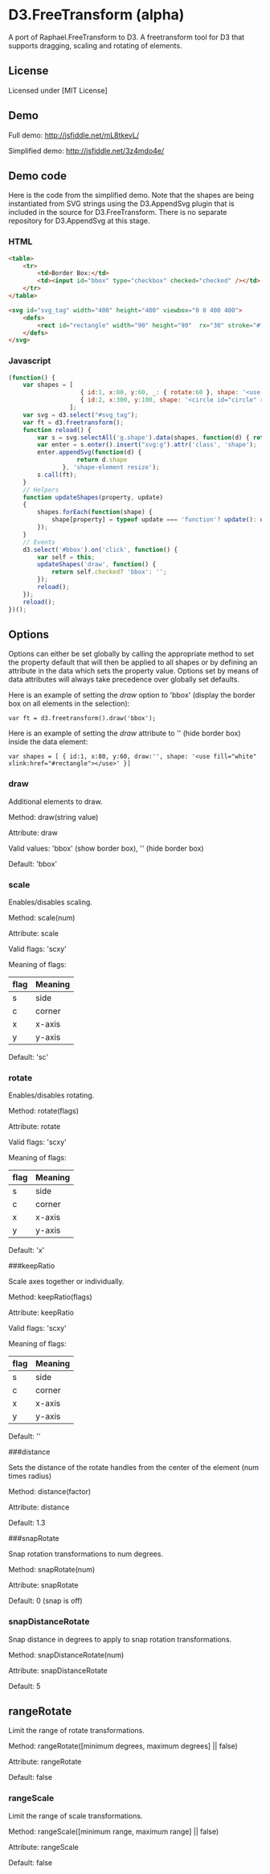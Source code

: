# D3.FreeTransform (alpha)
A port of Raphael.FreeTransform to D3. A freetransform tool for D3 that supports dragging, scaling and rotating of elements.

## License
Licensed under [MIT License]

## Demo
Full demo: http://jsfiddle.net/mL8tkevL/

Simplified demo: http://jsfiddle.net/3z4mdo4e/

## Demo code
Here is the code from the simplified demo.  Note that the shapes are being instantiated from SVG strings using the D3.AppendSvg plugin that is included in the source for D3.FreeTransform. There is no separate repository for D3.AppendSvg at this stage.
### HTML
```html
<table>
    <tr>
        <td>Border Box:</td>
        <td><input id="bbox" type="checkbox" checked="checked" /></td>
    </tr>
</table>

<svg id="svg_tag" width="400" height="400" viewbox="0 0 400 400">
    <defs>
        <rect id="rectangle" width="90" height="90"  rx="30" stroke="#f89938"></rect>
    </defs>
</svg>
```

### Javascript
```javascript
(function() {
    var shapes = [
                    { id:1, x:80, y:60, _: { rotate:60 }, shape: '<use fill="white" xlink:href="#rectangle"></use>' },
                    { id:2, x:300, y:100, shape: '<circle id="circle" r="50" fill="grey" stroke="blue"></circle>' }
                 ];
    var svg = d3.select("#svg_tag");
    var ft = d3.freetransform();
    function reload() {        
        var s = svg.selectAll('g.shape').data(shapes, function(d) { return d.id });
        var enter = s.enter().insert("svg:g").attr('class', 'shape');
        enter.appendSvg(function(d) {
                   return d.shape
               }, 'shape-element resize');
        s.call(ft);
    }
    // Helpers
    function updateShapes(property, update) 
    {
        shapes.forEach(function(shape) {
            shape[property] = typeof update === 'function'? update(): update;
        }); 
    }
    // Events
    d3.select('#bbox').on('click', function() {
        var self = this;
        updateShapes('draw', function() {
            return self.checked? 'bbox': '';
        });
        reload();
    });
    reload();
})();
```

## Options
Options can either be set globally by calling the appropriate method to set the property default that will then be applied to all shapes or by defining an attribute in the data which sets the property value. Options set by means of data attributes will always take precedence over globally set defaults.

Here is an example of setting the _draw_ option to 'bbox' (display the border box on all elements in the selection):
```
var ft = d3.freetransform().draw('bbox');
```

Here is an example of setting the _draw_ attribute to '' (hide border box) inside the data element:
```
var shapes = [ { id:1, x:80, y:60, draw:'', shape: '<use fill="white" xlink:href="#rectangle"></use>' }]
```

### draw

Additional elements to draw.

Method: draw(string value)

Attribute: draw

Valid values: 'bbox' (show border box), '' (hide border box)

Default: 'bbox'

### scale

Enables/disables scaling.

Method: scale(num)

Attribute: scale

Valid flags: 'scxy'

Meaning of flags:

| flag    | Meaning |
| --------|-------- |
| s       | side    |
| c       | corner  |
| x       | x-axis  |
| y       | y-axis  |

Default: 'sc'

### rotate

Enables/disables rotating.

Method: rotate(flags)

Attribute: rotate

Valid flags: 'scxy'

Meaning of flags: 

| flag    | Meaning |
| --------|-------- |
| s       | side    |
| c       | corner  |
| x       | x-axis  |
| y       | y-axis  |

Default: 'x'

###keepRatio

Scale axes together or individually.

Method: keepRatio(flags)

Attribute: keepRatio

Valid flags: 'scxy'

Meaning of flags: 

| flag    | Meaning |
| --------|-------- |
| s       | side    |
| c       | corner  |
| x       | x-axis  |
| y       | y-axis  |


Default: ''

###distance

Sets the distance of the rotate handles from the center of the element (num times radius)

Method: distance(factor)

Attribute: distance

Default: 1.3

###snapRotate

Snap rotation transformations to num degrees.

Method: snapRotate(num)

Attribute: snapRotate

Default: 0 (snap is off)

### snapDistanceRotate

Snap distance in degrees to apply to snap rotation transformations.

Method: snapDistanceRotate(num)

Attribute: snapDistanceRotate

Default: 5

## rangeRotate

Limit the range of rotate transformations.

Method: rangeRotate([minimum degrees, maximum degrees] || false)

Attribute: rangeRotate

Default: false

### rangeScale

Limit the range of scale transformations.

Method: rangeScale([minimum range, maximum range] || false)

Attribute: rangeScale

Default: false







